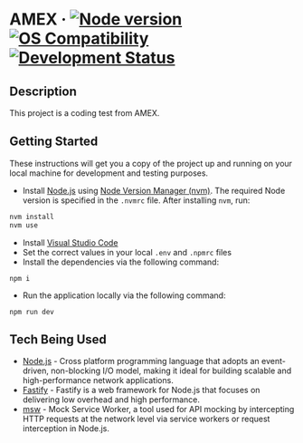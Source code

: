 # AMEX &middot; [![Node version](https://img.shields.io/badge/node-v22.14.0-purple.svg)]()[![OS Compatibility](https://img.shields.io/badge/OS-mcOS%20|%20Windows%20|%20Linux-blue.svg?label=os)]() [![Development Status](https://img.shields.io/badge/status-alpha-green.svg)]()

## Description

This project is a coding test from AMEX.

## Getting Started

These instructions will get you a copy of the project up and running on your local machine for development and testing purposes.

- Install [Node.js](https://nodejs.org/en) using [Node Version Manager (nvm)](https://github/com/nvm-sh/nvm).
  The required Node version is specified in the `.nvmrc` file. After installing `nvm`, run:

```bash
nvm install
nvm use
```

- Install [Visual Studio Code](https://code.visualstudio.com/)
- Set the correct values in your local `.env` and `.npmrc` files
- Install the dependencies via the following command:

```shell
npm i
```

- Run the application locally via the following command:

```shell
npm run dev
```

## Tech Being Used

- [Node.js](https://nodejs.org/en) - Cross platform programming language that adopts an event-driven, non-blocking I/O model, making it ideal for building scalable and high-performance network applications.
- [Fastify](https://fastify.dev/) - Fastify is a web framework for Node.js that focuses on delivering low overhead and high performance.
- [msw](https://mswjs.io/) - Mock Service Worker, a tool used for API mocking by intercepting HTTP requests at the network level via service workers or request interception in Node.js.
